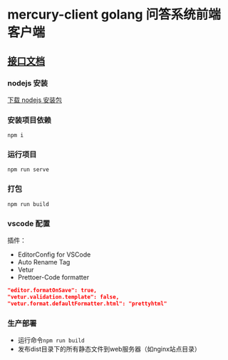 # mercury-client golang 问答系统前端客户端

## [接口文档](./doc/README.md)

### nodejs 安装

[下载 nodejs 安装包](https://nodejs.org/en/download/)

### 安装项目依赖

```
npm i
```

### 运行项目

```
npm run serve
```

### 打包

```
npm run build
```

### vscode 配置

插件：

- EditorConfig for VSCode
- Auto Rename Tag
- Vetur
- Prettoer-Code formatter

```json
"editor.formatOnSave": true,
"vetur.validation.template": false,
"vetur.format.defaultFormatter.html": "prettyhtml"
```

### 生产部署

- 运行命令``` npm run build ```
- 发布dist目录下的所有静态文件到web服务器（如nginx站点目录）
